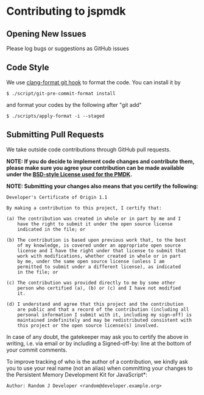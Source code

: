 # Contributing to jspmdk

## Opening New Issues

Please log bugs or suggestions as GitHub issues

## Code Style

We use [clang-format git hook](https://github.com/barisione/clang-format-hooks) to format the code. You can install it by

```
$ ./script/git-pre-commit-format install
```
and format your codes by the following after "git add"

```
$ ./scripts/apply-format -i --staged
```

## Submitting Pull Requests

We take outside code contributions through GitHub pull requests.

**NOTE: If you do decide to implement code changes and contribute them,
please make sure you agree your contribution can be made available
under the [BSD-style License used for the PMDK](https://github.com/pmem/pmdk/blob/master/LICENSE).**

**NOTE: Submitting your changes also means that you certify the following:**

```
Developer's Certificate of Origin 1.1

By making a contribution to this project, I certify that:

(a) The contribution was created in whole or in part by me and I
    have the right to submit it under the open source license
    indicated in the file; or

(b) The contribution is based upon previous work that, to the best
    of my knowledge, is covered under an appropriate open source
    license and I have the right under that license to submit that
    work with modifications, whether created in whole or in part
    by me, under the same open source license (unless I am
    permitted to submit under a different license), as indicated
    in the file; or

(c) The contribution was provided directly to me by some other
    person who certified (a), (b) or (c) and I have not modified
    it.

(d) I understand and agree that this project and the contribution
    are public and that a record of the contribution (including all
    personal information I submit with it, including my sign-off) is
    maintained indefinitely and may be redistributed consistent with
    this project or the open source license(s) involved.
```

In case of any doubt, the gatekeeper may ask you to certify the above in writing, i.e. via email or by including a Signed-off-by: line at the bottom of your commit comments.

To improve tracking of who is the author of a contribution, we kindly ask you to use your real name (not an alias) when committing your changes to the Persistent Memory Development Kit for JavaScript*:
```
Author: Random J Developer <random@developer.example.org>
```
